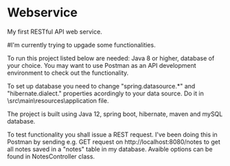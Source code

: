 # Webservice
My first RESTful API web service.

#I'm currently trying to upgade some functionalities.

To run this project listed below are needed:
Java 8 or higher, database of your choice.
You may want to use Postman as an API development environment to check out the functionality.

To set up database you need to change "spring.datasource.*" and "hibernate.dialect." properties acordingly to your data source. 
Do it in \src\main\resources\application file.

The project is built using Java 12, spring boot, hibernate, maven and mySQL database.

To test functionality you shall issue a REST request.
I've been doing this in Postman by sending e.g. GET request on http://localhost:8080/notes to get all notes saved in a "notes" table
in my database.
Avaible options can be found in NotesController class.
